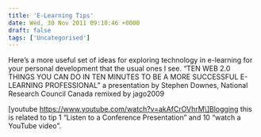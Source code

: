 ```yaml
---
title: 'E-Learning Tips'
date: Wed, 30 Nov 2011 09:10:46 +0000
draft: false
tags: ['Uncategorised']
---
```


Here’s a more useful set of ideas for exploring technology in e-learning for your personal development that the usual ones I see. “TEN WEB 2.0 THINGS YOU CAN DO IN TEN MINUTES TO BE A MORE SUCCESSFUL E-LEARNING PROFESSIONAL” a presentation by Stephen Downes, National Research Council Canada remixed by jago2009

\[youtube https://www.youtube.com/watch?v=akAfCrOVhrM\]Blogging this is related to tip 1 “Listen to a Conference Presentation” and 10 “watch a YouTube video”.